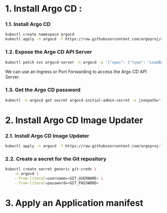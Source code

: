 # 1. Install Argo CD :

### 1.1. Install Argo CD

```bash
kubectl create namespace argocd
kubectl apply -n argocd -f https://raw.githubusercontent.com/argoproj/argo-cd/stable/manifests/install.yaml
```

### 1.2. Expose the Argo CD API Server

```bash
kubectl patch svc argocd-server -n argocd -p '{"spec": {"type": "LoadBalancer"}}'
```

We can use an Ingress or Port Forwarding to access the Argo CD API Server.

### 1.3. Get the Argo CD password

```bash
kubectl -n argocd get secret argocd-initial-admin-secret -o jsonpath="{.data.password}" | base64 -d
```

# 2. Install Argo CD Image Updater

### 2.1. Install Argo CD Image Updater

```bash
kubectl apply -n argocd -f https://raw.githubusercontent.com/argoproj-labs/argocd-image-updater/stable/manifests/install.yaml
```

### 2.2. Create a secret for the Git repository

```bash
kubectl create secret generic git-creds \
    -n argocd \
    --from-literal=username=<GIT_USERNAME> \
    --from-literal=password=<GIT_PASSWORD>
```

# 3. Apply an Application manifest
